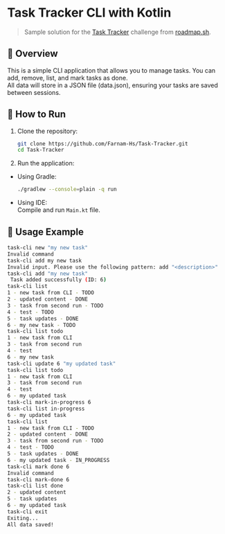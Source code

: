 # Task Tracker CLI with Kotlin
> Sample solution for the [Task Tracker](https://roadmap.sh/projects/task-tracker) challenge from [roadmap.sh](https://roadmap.sh/).

## 🎯 Overview
This is a simple CLI application that allows you to manage tasks. You can add, remove, list, and mark tasks as done. \
All data will store in a JSON file (data.json), ensuring your tasks are saved between sessions.

## 🚀 How to Run
1. Clone the repository:

    ```bash
    git clone https://github.com/Farnam-Hs/Task-Tracker.git
    cd Task-Tracker
    ```
2. Run the application:
- Using Gradle:
    ```bash
    ./gradlew --console=plain -q run
    ```
- Using IDE: \
Compile and run `Main.kt` file.

## 📘 Usage Example

```bash
task-cli new "my new task"
Invalid command
task-cli add my new task
Invalid input. Please use the following pattern: add "<description>"
task-cli add "my new task"
 Task added successfully (ID: 6)
task-cli list
1 - new task from CLI - TODO
2 - updated content - DONE
3 - task from second run - TODO
4 - test - TODO
5 - task updates - DONE
6 - my new task - TODO
task-cli list todo
1 - new task from CLI
3 - task from second run
4 - test
6 - my new task
task-cli update 6 "my updated task"
task-cli list todo
1 - new task from CLI
3 - task from second run
4 - test
6 - my updated task
task-cli mark-in-progress 6
task-cli list in-progress
6 - my updated task
task-cli list
1 - new task from CLI - TODO
2 - updated content - DONE
3 - task from second run - TODO
4 - test - TODO
5 - task updates - DONE
6 - my updated task - IN_PROGRESS
task-cli mark done 6
Invalid command
task-cli mark-done 6
task-cli list done
2 - updated content
5 - task updates
6 - my updated task
task-cli exit
Exiting...
All data saved!

```